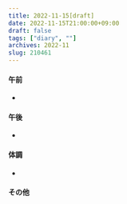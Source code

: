 ```yaml
---
title: 2022-11-15[draft]
date: 2022-11-15T21:00:00+09:00
draft: false
tags: ["diary", ""]
archives: 2022-11
slug: 210461
---
```

#### 午前
- 
#### 午後
- 
#### 体調
- 
#### その他